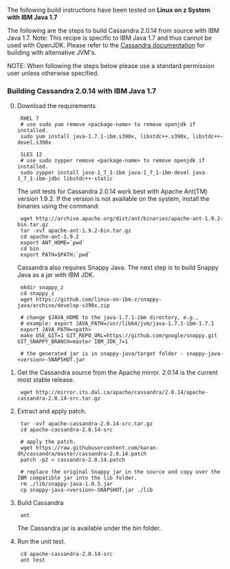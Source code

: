 The following build instructions have been tested on **Linux on z System with IBM Java 1.7**

The following are the steps to build Cassandra 2.0.14 from source with IBM Java 1.7.
Note: This recipe is specific to IBM Java 1.7 and thus cannot be used with OpenJDK.
Please refer to the [Cassandra documentation](http://wiki.apache.org/cassandra/GettingStarted) for building with alternative JVM's.

NOTE: When following the steps below please use a standard permission user unless otherwise specified.

### Building Cassandra 2.0.14 with IBM Java 1.7

0. Download the requirements

        RHEL 7
        # use sudo yum remove <package-name> to remove openjdk if installed.
        sudo yum install java-1.7.1-ibm.s390x, libstdc++.s390x, libstdc++-devel.s390x

        SLES 12
        # use sudo zypper remove <package-name> to remove openjdk if installed.
        sudo zypper install java-1_7_1-ibm java-1_7_1-ibm-devel java-1_7_1-ibm-jdbc libstdc++-static

    The unit tests for Cassandra 2.0.14 work best with Apache Ant(TM) version 1.9.2.
    If the version is not available on the system, install the binaries using the command:

        wget http://archive.apache.org/dist/ant/binaries/apache-ant-1.9.2-bin.tar.gz
        tar -xvf apache-ant-1.9.2-bin.tar.gz
        cd apache-ant-1.9.2
        export ANT_HOME=`pwd`
        cd bin
        export PATH=$PATH:`pwd`

    Cassandra also requires Snappy Java. The next step is to build Snappy Java as a jar with IBM JDK.

        mkdir snappy_z
        cd snappy_z
        wget https://github.com/linux-on-ibm-z/snappy-java/archive/develop-s390x.zip
  
        # change $JAVA_HOME to the java-1.7.1-ibm directory, e.g.,
        # example: export JAVA_PATH=/usr/lib64/jvm/java-1.7.1-ibm-1.7.1
        export JAVA_PATH=<path>
        make USE_GIT=1 GIT_REPO_URL=https://github.com/google/snappy.git GIT_SNAPPY_BRANCH=master IBM_JDK_7=1

        # the generated jar is in snappy-java/target folder - snappy-java-<version>-SNAPSHOT.jar

1. Get the Cassandra source from the Apache mirror. 2.0.14 is the current most stable release.

        wget http://mirror.its.dal.ca/apache/cassandra/2.0.14/apache-cassandra-2.0.14-src.tar.gz

2. Extract and apply patch.

        tar -xvf apache-cassandra-2.0.14-src.tar.gz
        cd apache-cassandra-2.0.14-src
 
        # apply the patch.
        wget https://raw.githubusercontent.com/karan-dh/cassandra/master/cassandra-2.0.14.patch
        patch -p2 < cassandra-2.0.14.patch
  
        # replace the original Snappy jar in the source and copy over the IBM compatible jar into the lib folder.
        rm ./lib/snappy-java-1.0.5.jar
        cp snappy-java-<version>-SNAPSHOT.jar ./lib

3. Build Cassandra

        ant

    The Cassandra jar is available under the bin folder.

4. Run the unit test.
  
        cd apache-cassandra-2.0.14-src
        ant test